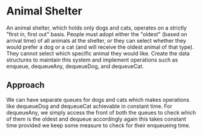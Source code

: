 # Animal Shelter
An animal shelter, which holds only dogs and cats, operates on a strictly "first in, first out" basis. People must adopt either the "oldest" (based on arrival time) of all animals at the shelter, or they can select whether they would prefer a dog or a cat (and will receive the oldest animal of that type). They cannot select which specific animal they would like. Create the data structures to maintain this system and implement operations such as enqueue, dequeueAny, dequeueDog, and dequeueCat.

## Approach
We can have separate queues for dogs and cats which makes operations like dequeueDog and dequeueCat achievable in constant time. For dequeueAny, we simply access the front of both the queues to check which of them is the oldest and dequeue accordingly again this takes constant time provided we keep some measure to check for their enqueueing time.
